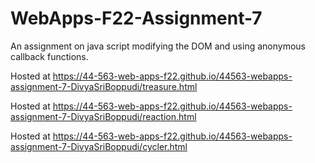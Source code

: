 # WebApps-F22-Assignment-7
An assignment on java script modifying the DOM and using anonymous callback functions.

Hosted at <https://44-563-web-apps-f22.github.io/44563-webapps-assignment-7-DivyaSriBoppudi/treasure.html>

Hosted at <https://44-563-web-apps-f22.github.io/44563-webapps-assignment-7-DivyaSriBoppudi/reaction.html>

Hosted at <https://44-563-web-apps-f22.github.io/44563-webapps-assignment-7-DivyaSriBoppudi/cycler.html>